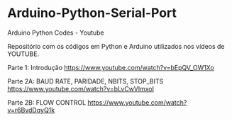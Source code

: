 # Arduino-Python-Serial-Port
Arduino Python Codes - Youtube

Repositório com os códigos em Python e Arduino utilizados nos vídeos de YOUTUBE.


Parte 1: Introdução
https://www.youtube.com/watch?v=bEpQV_OW1Xo

Parte 2A: BAUD RATE, PARIDADE, NBITS, STOP_BITS
https://www.youtube.com/watch?v=bLvCwVlmxoI

Parte 2B: FLOW CONTROL
https://www.youtube.com/watch?v=r6BvdDqyQ1k
